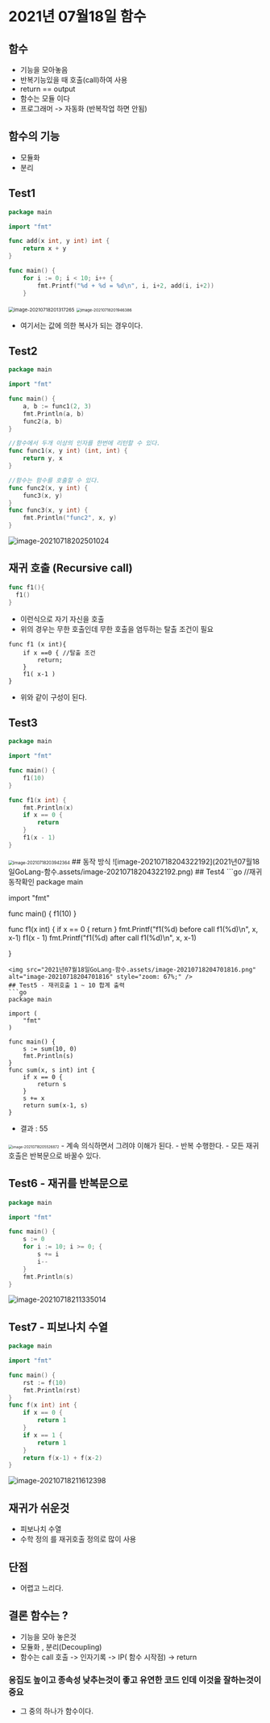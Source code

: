 # 2021년 07월18일 함수
## 함수  
- 기능을 모아놓음  
- 반복기능있을 때 호출(call)하여 사용  
- return == output
- 함수는 모듈 이다
- 프로그래머 -> 자동화 (반복작업 하면 안됨)
## 함수의 기능  
- 모듈화  
- 분리  
## Test1  
```go
package main

import "fmt"

func add(x int, y int) int {
	return x + y
}

func main() {
	for i := 0; i < 10; i++ {
		fmt.Printf("%d + %d = %d\n", i, i+2, add(i, i+2))
	}
```
<img src="2021년07월18일GoLang-함수.assets/image-20210718201317265.png" alt="image-20210718201317265" style="zoom: 67%;" />
<img src="2021년07월18일GoLang-함수.assets/image-20210718201946386.png" alt="image-20210718201946386" style="zoom:55%;" />

- 여기서는 값에 의한 복사가 되는 경우이다. 
##  Test2   

```go
package main

import "fmt"

func main() {
	a, b := func1(2, 3)
	fmt.Println(a, b)
	func2(a, b)
}

//함수에서 두개 이상의 인자를 한번에 리턴할 수 있다.
func func1(x, y int) (int, int) {
	return y, x
}

//함수는 함수를 호출할 수 있다.
func func2(x, y int) {
	func3(x, y)
}
func func3(x, y int) {
	fmt.Println("func2", x, y)
}
```
![image-20210718202501024](2021년07월18일GoLang-함수.assets/image-20210718202501024.png)
## 재귀 호출 (Recursive call)
``` go
func f1(){
  f1()
}
```
- 이런식으로 자기 자신을 호출 
- 위의 경우는 무한 호출인데 무한 호출을 염두하는 탈출 조건이 필요 
```
func f1 (x int){
	if x ==0 { //탈출 조건
		return;
	}
	f1( x-1 )
}
```
- 위와 같이 구성이 된다. 
## Test3  

```go
package main

import "fmt"

func main() {
	f1(10)
}

func f1(x int) {
	fmt.Println(x)
	if x == 0 {
		return
	}
	f1(x - 1)
}
```
<img src="2021년07월18일GoLang-함수.assets/image-20210718203942364.png" alt="image-20210718203942364" style="zoom:60%;" />
## 동작 방식  
![image-20210718204322192](2021년07월18일GoLang-함수.assets/image-20210718204322192.png)
## Test4  
```go 
//재귀 동작확인
package main

import "fmt"

func main() {
	f1(10)
}

func f1(x int) {
	if x == 0 {
		return
	}
	fmt.Printf("f1(%d) before call f1(%d)\n", x, x-1)
	f1(x - 1)
	fmt.Printf("f1(%d) after call f1(%d)\n", x, x-1)

}
```
<img src="2021년07월18일GoLang-함수.assets/image-20210718204701816.png" alt="image-20210718204701816" style="zoom: 67%;" />
## Test5 - 재귀호출 1 ~ 10 합계 출력  
```go
package main

import (
	"fmt"
)

func main() {
	s := sum(10, 0)
	fmt.Println(s)
}
func sum(x, s int) int {
	if x == 0 {
		return s
	}
	s += x
	return sum(x-1, s)
}
```

- 결과 : 55 

<img src="2021년07월18일GoLang-함수.assets/image-20210718205526872.png" alt="image-20210718205526872" style="zoom:50%;" />
- 계속 의식하면서 그려야 이해가 된다. 
- 반복 수행한다. 
- 모든 재귀호출은 반복문으로 바꿀수 있다. 

##  Test6 - 재귀를 반복문으로  
```go  
package main

import "fmt"

func main() {
	s := 0
	for i := 10; i >= 0; {
		s += i
		i--
	}
	fmt.Println(s)
}
```
![image-20210718211335014](2021년07월18일GoLang-함수.assets/image-20210718211335014.png)
## Test7 - 피보나치 수열  
```go
package main

import "fmt"

func main() {
	rst := f(10)
	fmt.Println(rst)
}
func f(x int) int {
	if x == 0 {
		return 1
	}
	if x == 1 {
		return 1
	}
	return f(x-1) + f(x-2)
}
```
![image-20210718211612398](2021년07월18일GoLang-함수.assets/image-20210718211612398.png)
## 재귀가 쉬운것  
- 피보나치 수열  
- 수학 정의 를 재귀호출 정의로 많이 사용  
## 단점
- 어렵고 느리다.
## 결론 함수는 ?
- 기능을 모아 놓은것 
- 모듈화 , 분리(Decoupling)
- 함수는 call 호출 -> 인자기록 -> IP( 함수 시작점) -> return 
### 응집도 높이고 종속성 낮추는것이 좋고 유연한 코드 인데 이것을 잘하는것이 중요
- 그 중의 하나가 함수이다. 